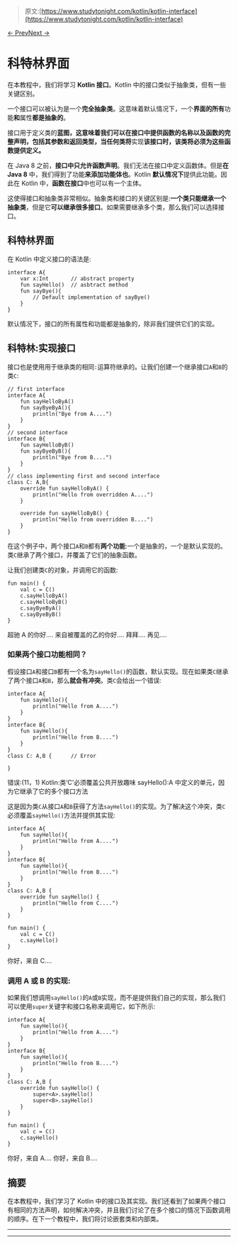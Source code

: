 > 原文:[https://www.studytonight.com/kotlin/kotlin-interface](https://www.studytonight.com/kotlin/kotlin-interface)

[← Prev](/kotlin/kotlin-abstract-class "Kotlin Abstract Class")[Next →](/kotlin/kotlin-nested-and-inner-class "Kotlin Nested and Inner class")

# 科特林界面

在本教程中，我们将学习 **Kotlin 接口**。Kotlin 中的接口类似于抽象类，但有一些关键区别。

一个接口可以被认为是一个**完全抽象类**。这意味着默认情况下，一个**界面的所有**功能**和**属性**都是抽象的**。

接口用于定义类的**蓝图，这意味着我们可以在接口中提供函数的名称以及函数的完整声明，包括其参数和返回类型，当任何类将**实现**该接口时，该类将必须为这些函数提供定义。**

在 Java 8 之前，**接口中只允许函数声明**。我们无法在接口中定义函数体。但是**在 Java 8** 中，我们得到了功能**来添加功能体也**。Kotlin **默认情况下**提供此功能。因此在 Kotlin 中，**函数在接口**中也可以有一个主体。

这使得接口和抽象类非常相似。抽象类和接口的关键区别是:**一个类只能继承一个抽象类**，但是它**可以继承很多接口**。如果需要继承多个类，那么我们可以选择接口。

## 科特林界面

在 Kotlin 中定义接口的语法是:

```
interface A{
    var x:Int       // abstract property
    fun sayHello()  // asbtract method
    fun sayBye(){   
        // Default implementation of sayBye()
    }
}
```

默认情况下，接口的所有属性和功能都是抽象的，除非我们提供它们的实现。

## 科特林:实现接口

接口也是使用用于继承类的相同`:`运算符继承的。让我们创建一个继承接口`A`和`B`的类`C`:

```
// first interface
interface A{
    fun sayHelloByA()
    fun sayByeByA(){
        println("Bye from A....")
    }
}
// second interface
interface B{
    fun sayHelloByB()
    fun sayByeByB(){
        println("Bye from B....")
    }
}
// class implementing first and second interface
class C: A,B{
    override fun sayHelloByA() {
        println("Hello from overridden A....")
    }

    override fun sayHelloByB() {
        println("Hello from overridden B....")
    }
}
```

在这个例子中，两个接口`A`和`B`都有**两个功能**:一个是抽象的，一个是默认实现的。类`C`继承了两个接口，并覆盖了它们的抽象函数。

让我们创建类`C`的对象，并调用它的函数:

```
fun main() {
    val c = C()
    c.sayHelloByA()
    c.sayHelloByB()
    c.sayByeByA()
    c.sayByeByB()
}
```

超驰 A 的你好....
来自被覆盖的乙的你好....
拜拜....
再见....

### 如果两个接口功能相同？

假设接口`A`和接口`B`都有一个名为`sayHello()`的函数，默认实现。现在如果类`C`继承了两个接口`A`和`B`，那么**就会有冲突**。类`C`会给出一个错误:

```
interface A{
    fun sayHello(){
        println("Hello from A....")
    }
}
interface B{
    fun sayHello(){
        println("Hello from B....")
    }
}
class C: A,B {      // Error

}
```

错误:(11，1) Kotlin:类‘C’必须覆盖公共开放趣味 sayHello():A 中定义的单元，因为它继承了它的多个接口方法

这是因为类`C`从接口`A`和`B`获得了方法`sayHello()`的实现。为了解决这个冲突，类`C`必须覆盖`sayHello()`方法并提供其实现:

```
interface A{
    fun sayHello(){
        println("Hello from A....")
    }
}
interface B{
    fun sayHello(){
        println("Hello from B....")
    }
}
class C: A,B {
    override fun sayHello() {
        println("Hello from C....")
    }
}

fun main() {
    val c = C()
    c.sayHello()
}
```

你好，来自 C....

### **调用 A 或 B 的实现:**

如果我们想调用`sayHello()`的`A`或`B`实现，而不是提供我们自己的实现，那么我们可以使用`super`关键字和接口名称来调用它，如下所示:

```
interface A{
    fun sayHello(){
        println("Hello from A....")
    }
}
interface B{
    fun sayHello(){
        println("Hello from B....")
    }
}
class C: A,B {
    override fun sayHello() {
        super<A>.sayHello()
        super<B>.sayHello()
    }
}

fun main() {
    val c = C()
    c.sayHello()
}
```

你好，来自 A....
你好，来自 B....

## 摘要

在本教程中，我们学习了 Kotlin 中的接口及其实现。我们还看到了如果两个接口有相同的方法声明，如何解决冲突，并且我们讨论了在多个接口的情况下函数调用的顺序。在下一个教程中，我们将讨论嵌套类和内部类。

* * *

* * *